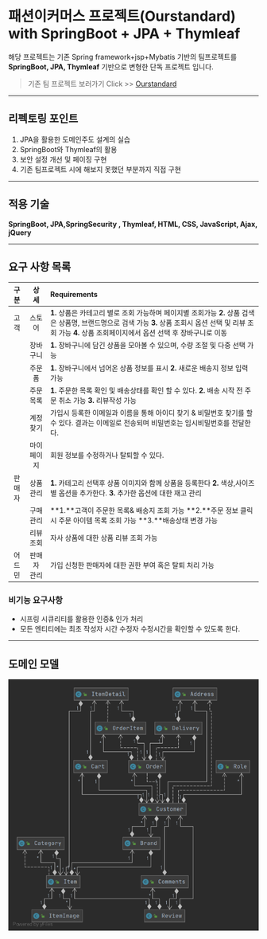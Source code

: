 # 패션이커머스 프로젝트(Ourstandard) with SpringBoot + JPA + Thymleaf

해당 프로젝트는 기존 Spring framework+jsp+Mybatis 기반의 팀프로젝트를 **SpringBoot, JPA, Thymleaf** 기반으로 변형한 단독 프로젝트 입니다.

> 기존 팀 프로젝트 보러가기 Click >> [Ourstandard](https://github.com/damlee89/standard-project)

___
## 리펙토링 포인트
1. JPA을 활용한 도메인주도 설계의 실습
2. SpringBoot와 Thymleaf의 활용
3. 보안 설정 개선 및 페이징 구현
4. 기존 팀프로젝트 시에 해보지 못했던 부분까지 직접 구현

___
## 적용 기술

**SpringBoot, JPA,SpringSecurity , Thymleaf, HTML, CSS, JavaScript, Ajax, jQuery**

___
## 요구 사항 목록

|구 분|상 세|Requirements|
|:--:|:--:|:--|
|고객|스토어|**1.** 상품은 카테고리 별로 조회 가능하며 페이지별 조회가능 **2.** 상품 검색은 상품명, 브랜드명으로 검색 가능 **3.** 상품 조회시 옵션 선택 및 리뷰 조회 가능 **4.** 상품 조회페이지에서 옵션 선택 후 장바구니로 이동
||장바구니|**1.** 장바구니에 담긴 상품을 모아볼 수 있으며, 수량 조절 및 다중 선택 가능|
||주문폼|**1.** 장바구니에서 넘어온 상품 정보를 표시 **2.** 새로운 배송지 정보 입력 가능|
||주문 목록|**1.** 주문한 목록 확인 및 배송상태를 확인 할 수 있다. **2.** 배송 시작 전 주문 취소 가능 **3.** 리뷰작성 가능 |
||계정 찾기| 가입시 등록한 이메일과 이름을 통해 아이디 찾기 & 비밀번호 찾기를 할 수 있다. 결과는 이메일로 전송되며 비밀번호는 임시비밀번호를 전달한다.  |
||마이 페이지| 회원 정보를 수정하거나 탈퇴할 수 있다.|
|판매자|상품 관리|**1.** 카테고리 선택후 상품 이미지와 함께 상품을 등록한다 **2.** 색상,사이즈별 옵션을 추가한다. **3.** 추가한 옵션에 대한 재고 관리|
||구매 관리|**1.**고객이 주문한 목록& 배송지 조회 가능 **2.**주문 정보 클릭시 주문 아이템 목록 조회 가능 **3.**배송상태 변경 가능 |
||리뷰 조회|자사 상품에 대한 상품 리뷰 조회 가능|
|어드민|판매자 관리|가입 신청한 판매자에 대한 권한 부여 혹은 탈퇴 처리 가능|


### 비기능 요구사항
* 시프링 시큐리티를 활용한 인증& 인가 처리
* 모든 엔티티에는 최초 작성자 시간 수정자 수정시간을 확인할 수 있도록 한다.

___

## 도메인 모델

![도메인 UML](diagram.png)


